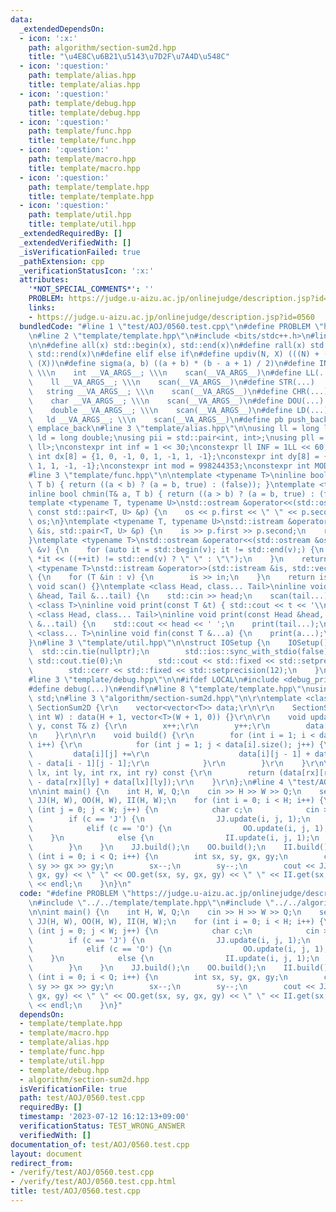 ```yaml
---
data:
  _extendedDependsOn:
  - icon: ':x:'
    path: algorithm/section-sum2d.hpp
    title: "\u4E8C\u6B21\u5143\u7D2F\u7A4D\u548C"
  - icon: ':question:'
    path: template/alias.hpp
    title: template/alias.hpp
  - icon: ':question:'
    path: template/debug.hpp
    title: template/debug.hpp
  - icon: ':question:'
    path: template/func.hpp
    title: template/func.hpp
  - icon: ':question:'
    path: template/macro.hpp
    title: template/macro.hpp
  - icon: ':question:'
    path: template/template.hpp
    title: template/template.hpp
  - icon: ':question:'
    path: template/util.hpp
    title: template/util.hpp
  _extendedRequiredBy: []
  _extendedVerifiedWith: []
  _isVerificationFailed: true
  _pathExtension: cpp
  _verificationStatusIcon: ':x:'
  attributes:
    '*NOT_SPECIAL_COMMENTS*': ''
    PROBLEM: https://judge.u-aizu.ac.jp/onlinejudge/description.jsp?id=0560
    links:
    - https://judge.u-aizu.ac.jp/onlinejudge/description.jsp?id=0560
  bundledCode: "#line 1 \"test/AOJ/0560.test.cpp\"\n#define PROBLEM \"https://judge.u-aizu.ac.jp/onlinejudge/description.jsp?id=0560\"\
    \n#line 2 \"template/template.hpp\"\n#include <bits/stdc++.h>\n#line 3 \"template/macro.hpp\"\
    \n\n#define all(x) std::begin(x), std::end(x)\n#define rall(x) std::rbegin(x),\
    \ std::rend(x)\n#define elif else if\n#define updiv(N, X) (((N) + (X) - (1)) /\
    \ (X))\n#define sigma(a, b) ((a + b) * (b - a + 1) / 2)\n#define INT(...)    \
    \ \\\n    int __VA_ARGS__; \\\n    scan(__VA_ARGS__)\n#define LL(...)     \\\n\
    \    ll __VA_ARGS__; \\\n    scan(__VA_ARGS__)\n#define STR(...)        \\\n \
    \   string __VA_ARGS__; \\\n    scan(__VA_ARGS__)\n#define CHR(...)      \\\n\
    \    char __VA_ARGS__; \\\n    scan(__VA_ARGS__)\n#define DOU(...)        \\\n\
    \    double __VA_ARGS__; \\\n    scan(__VA_ARGS__)\n#define LD(...)     \\\n \
    \   ld __VA_ARGS__; \\\n    scan(__VA_ARGS__)\n#define pb push_back\n#define eb\
    \ emplace_back\n#line 3 \"template/alias.hpp\"\n\nusing ll = long long;\nusing\
    \ ld = long double;\nusing pii = std::pair<int, int>;\nusing pll = std::pair<ll,\
    \ ll>;\nconstexpr int inf = 1 << 30;\nconstexpr ll INF = 1LL << 60;\nconstexpr\
    \ int dx[8] = {1, 0, -1, 0, 1, -1, 1, -1};\nconstexpr int dy[8] = {0, 1, 0, -1,\
    \ 1, 1, -1, -1};\nconstexpr int mod = 998244353;\nconstexpr int MOD = 1e9 + 7;\n\
    #line 3 \"template/func.hpp\"\n\ntemplate <typename T>\ninline bool chmax(T& a,\
    \ T b) { return ((a < b) ? (a = b, true) : (false)); }\ntemplate <typename T>\n\
    inline bool chmin(T& a, T b) { return ((a > b) ? (a = b, true) : (false)); }\n\
    template <typename T, typename U>\nstd::ostream &operator<<(std::ostream &os,\
    \ const std::pair<T, U> &p) {\n    os << p.first << \" \" << p.second;\n    return\
    \ os;\n}\ntemplate <typename T, typename U>\nstd::istream &operator>>(std::istream\
    \ &is, std::pair<T, U> &p) {\n    is >> p.first >> p.second;\n    return is;\n\
    }\ntemplate <typename T>\nstd::ostream &operator<<(std::ostream &os, const std::vector<T>\
    \ &v) {\n    for (auto it = std::begin(v); it != std::end(v);) {\n        os <<\
    \ *it << ((++it) != std::end(v) ? \" \" : \"\");\n    }\n    return os;\n}\ntemplate\
    \ <typename T>\nstd::istream &operator>>(std::istream &is, std::vector<T> &v)\
    \ {\n    for (T &in : v) {\n        is >> in;\n    }\n    return is;\n}\ninline\
    \ void scan() {}\ntemplate <class Head, class... Tail>\ninline void scan(Head\
    \ &head, Tail &...tail) {\n    std::cin >> head;\n    scan(tail...);\n}\ntemplate\
    \ <class T>\ninline void print(const T &t) { std::cout << t << '\\n'; }\ntemplate\
    \ <class Head, class... Tail>\ninline void print(const Head &head, const Tail\
    \ &...tail) {\n    std::cout << head << ' ';\n    print(tail...);\n}\ntemplate\
    \ <class... T>\ninline void fin(const T &...a) {\n    print(a...);\n    exit(0);\n\
    }\n#line 3 \"template/util.hpp\"\n\nstruct IOSetup {\n    IOSetup() {\n      \
    \  std::cin.tie(nullptr);\n        std::ios::sync_with_stdio(false);\n       \
    \ std::cout.tie(0);\n        std::cout << std::fixed << std::setprecision(12);\n\
    \        std::cerr << std::fixed << std::setprecision(12);\n    }\n} IOSetup;\n\
    #line 3 \"template/debug.hpp\"\n\n#ifdef LOCAL\n#include <debug_print.hpp>\n#else\n\
    #define debug(...)\n#endif\n#line 8 \"template/template.hpp\"\nusing namespace\
    \ std;\n#line 3 \"algorithm/section-sum2d.hpp\"\n\r\ntemplate <class T>\r\nstruct\
    \ SectionSum2D {\r\n    vector<vector<T>> data;\r\n\r\n    SectionSum2D(int H,\
    \ int W) : data(H + 1, vector<T>(W + 1, 0)) {}\r\n\r\n    void update(int x, int\
    \ y, const T& z) {\r\n        x++;\r\n        y++;\r\n        data[x][y] = z;\r\
    \n    }\r\n\r\n    void build() {\r\n        for (int i = 1; i < data.size();\
    \ i++) {\r\n            for (int j = 1; j < data[i].size(); j++) {\r\n       \
    \         data[i][j] +=\r\n                    data[i][j - 1] + data[i - 1][j]\
    \ - data[i - 1][j - 1];\r\n            }\r\n        }\r\n    }\r\n\r\n    T get(int\
    \ lx, int ly, int rx, int ry) const {\r\n        return (data[rx][ry] - data[lx][ry]\
    \ - data[rx][ly] + data[lx][ly]);\r\n    }\r\n};\n#line 4 \"test/AOJ/0560.test.cpp\"\
    \n\nint main() {\n    int H, W, Q;\n    cin >> H >> W >> Q;\n    sectionsum2d<int>\
    \ JJ(H, W), OO(H, W), II(H, W);\n    for (int i = 0; i < H; i++) {\n        for\
    \ (int j = 0; j < W; j++) {\n            char c;\n            cin >> c;\n    \
    \        if (c == 'J') {\n                JJ.update(i, j, 1);\n            }\n\
    \            elif (c == 'O') {\n                OO.update(i, j, 1);\n        \
    \    }\n            else {\n                II.update(i, j, 1);\n            }\n\
    \        }\n    }\n    JJ.build();\n    OO.build();\n    II.build();\n    for\
    \ (int i = 0; i < Q; i++) {\n        int sx, sy, gx, gy;\n        cin >> sx >>\
    \ sy >> gx >> gy;\n        sx--;\n        sy--;\n        cout << JJ.get(sx, sy,\
    \ gx, gy) << \" \" << OO.get(sx, sy, gx, gy) << \" \" << II.get(sx, sy, gx, gy)\
    \ << endl;\n    }\n}\n"
  code: "#define PROBLEM \"https://judge.u-aizu.ac.jp/onlinejudge/description.jsp?id=0560\"\
    \n#include \"../../template/template.hpp\"\n#include \"../../algorithm/section-sum2d.hpp\"\
    \n\nint main() {\n    int H, W, Q;\n    cin >> H >> W >> Q;\n    sectionsum2d<int>\
    \ JJ(H, W), OO(H, W), II(H, W);\n    for (int i = 0; i < H; i++) {\n        for\
    \ (int j = 0; j < W; j++) {\n            char c;\n            cin >> c;\n    \
    \        if (c == 'J') {\n                JJ.update(i, j, 1);\n            }\n\
    \            elif (c == 'O') {\n                OO.update(i, j, 1);\n        \
    \    }\n            else {\n                II.update(i, j, 1);\n            }\n\
    \        }\n    }\n    JJ.build();\n    OO.build();\n    II.build();\n    for\
    \ (int i = 0; i < Q; i++) {\n        int sx, sy, gx, gy;\n        cin >> sx >>\
    \ sy >> gx >> gy;\n        sx--;\n        sy--;\n        cout << JJ.get(sx, sy,\
    \ gx, gy) << \" \" << OO.get(sx, sy, gx, gy) << \" \" << II.get(sx, sy, gx, gy)\
    \ << endl;\n    }\n}"
  dependsOn:
  - template/template.hpp
  - template/macro.hpp
  - template/alias.hpp
  - template/func.hpp
  - template/util.hpp
  - template/debug.hpp
  - algorithm/section-sum2d.hpp
  isVerificationFile: true
  path: test/AOJ/0560.test.cpp
  requiredBy: []
  timestamp: '2023-07-12 16:12:13+09:00'
  verificationStatus: TEST_WRONG_ANSWER
  verifiedWith: []
documentation_of: test/AOJ/0560.test.cpp
layout: document
redirect_from:
- /verify/test/AOJ/0560.test.cpp
- /verify/test/AOJ/0560.test.cpp.html
title: test/AOJ/0560.test.cpp
---
```

